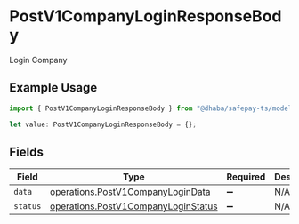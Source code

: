 # PostV1CompanyLoginResponseBody

Login Company

## Example Usage

```typescript
import { PostV1CompanyLoginResponseBody } from "@dhaba/safepay-ts/models/operations";

let value: PostV1CompanyLoginResponseBody = {};
```

## Fields

| Field                                                                                      | Type                                                                                       | Required                                                                                   | Description                                                                                |
| ------------------------------------------------------------------------------------------ | ------------------------------------------------------------------------------------------ | ------------------------------------------------------------------------------------------ | ------------------------------------------------------------------------------------------ |
| `data`                                                                                     | [operations.PostV1CompanyLoginData](../../models/operations/postv1companylogindata.md)     | :heavy_minus_sign:                                                                         | N/A                                                                                        |
| `status`                                                                                   | [operations.PostV1CompanyLoginStatus](../../models/operations/postv1companyloginstatus.md) | :heavy_minus_sign:                                                                         | N/A                                                                                        |